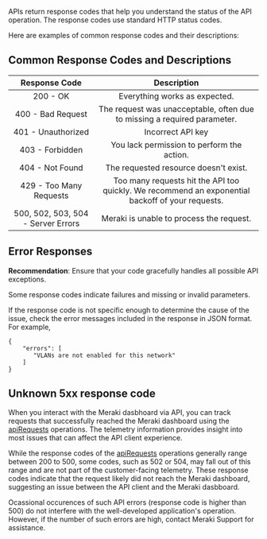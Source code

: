 APIs return response codes that help you understand the status of the API operation.  The response codes use standard HTTP status codes. 

Here are examples of common response codes and their descriptions:

## Common Response Codes and Descriptions

**Response Code**|**Description**
 :-------------: |:-------------:
200 - OK| 	Everything works as expected.
400 - Bad Request| 	The request was unacceptable, often due to missing a required parameter.
401 - Unauthorized| Incorrect API key
403 - Forbidden| You lack permission to perform the action.
404 - Not Found|	The requested resource doesn't exist.
429 - Too Many Requests|	Too many requests hit the API too quickly. We recommend an exponential backoff of your requests.
500, 502, 503, 504 - Server Errors|	Meraki is unable to process the request.

## Error Responses

**Recommendation**: Ensure that your code gracefully handles all possible API exceptions.

Some response codes indicate failures and missing or invalid parameters.

If the response code is not specific enough to determine the cause of the issue, check the error messages included in the response in JSON format. For example, 

```
{
    "errors": [
       "VLANs are not enabled for this network"
    ]
}
```

##  Unknown 5xx response code

When you interact with the Meraki dasbhoard via API, you can track requests that successfully reached the Meraki dashboard using the [apiRequests](https://developer.cisco.com/meraki/api-v1/search/?q=api%20requests) operations. The telemetry information provides insight into most issues that can affect the API client experience.

While the response codes of the [apiRequests](https://developer.cisco.com/meraki/api-v1/search/?q=api%20requests) operations generally range between 200 to 500, some codes, such as 502 or 504, may fall out of this range and are not part of the customer-facing telemetry. These response codes indicate that the request likely did not reach the Meraki dashboard, suggesting an issue between the API client and the Meraki dasbboard. 

Ocassional occurences of such API errors (response code is higher than 500) do not interfere with the well-developed application's operation. However, if the number of such errors are high, contact Meraki Support for assistance.
